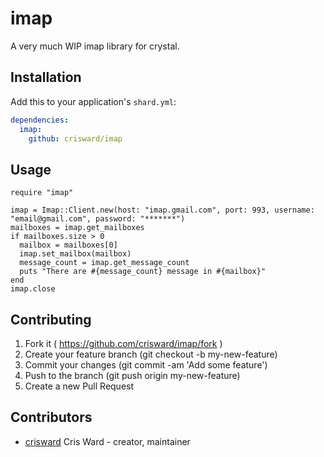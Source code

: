 # imap

A very much WIP imap library for crystal.

## Installation

Add this to your application's `shard.yml`:

```yaml
dependencies:
  imap:
    github: crisward/imap
```

## Usage

```crystal
require "imap"

imap = Imap::Client.new(host: "imap.gmail.com", port: 993, username: "email@gmail.com", password: "*******")
mailboxes = imap.get_mailboxes
if mailboxes.size > 0
  mailbox = mailboxes[0]
  imap.set_mailbox(mailbox)
  message_count = imap.get_message_count
  puts "There are #{message_count} message in #{mailbox}"
end
imap.close
```

## Contributing

1. Fork it ( https://github.com/crisward/imap/fork )
2. Create your feature branch (git checkout -b my-new-feature)
3. Commit your changes (git commit -am 'Add some feature')
4. Push to the branch (git push origin my-new-feature)
5. Create a new Pull Request

## Contributors

- [crisward](https://github.com/crisward) Cris Ward - creator, maintainer
